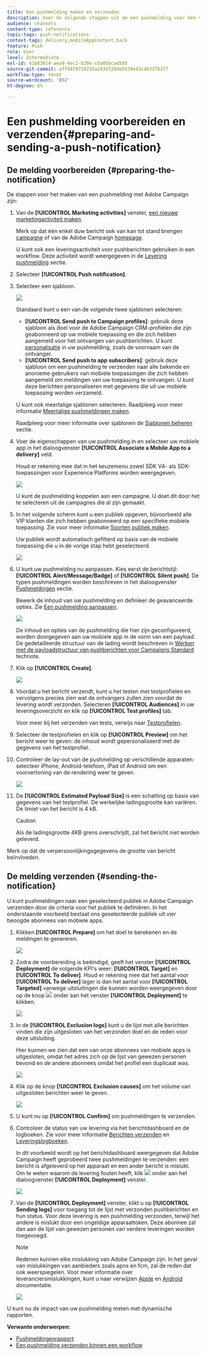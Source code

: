 ```yaml
---
title: Een pushmelding maken en verzenden
description: Voer de volgende stappen uit om een pushmelding voor één verzending te maken in Adobe Campaign.
audience: channels
content-type: reference
topic-tags: push-notifications
context-tags: delivery,mobileAppContent,back
feature: Push
role: User
level: Intermediate
exl-id: 41b83014-aea9-4ec2-b20e-c0a05bcad503
source-git-commit: affd4f9716235a283df20de5539e43c4832762f7
workflow-type: tm+mt
source-wordcount: '852'
ht-degree: 8%

---
```


# Een pushmelding voorbereiden en verzenden{#preparing-and-sending-a-push-notification}

## De melding voorbereiden {#preparing-the-notification}

De stappen voor het maken van een pushmelding met Adobe Campaign zijn:

1. Van de **[!UICONTROL Marketing activities]** venster, [een nieuwe marketingactiviteit maken](../../start/using/marketing-activities.md#creating-a-marketing-activity).

   Merk op dat één enkel duw bericht ook van kan tot stand brengen [campagne](../../start/using/marketing-activities.md#creating-a-marketing-activity) of van de Adobe Campaign [homepage](../../start/using/interface-description.md#home-page).

   U kunt ook een leveringsactiviteit voor pushberichten gebruiken in een workflow. Deze activiteit wordt weergegeven in de [Levering pushmelding](../../automating/using/push-notification-delivery.md) sectie.

1. Selecteer **[!UICONTROL Push notification]**.
1. Selecteer een sjabloon.

   ![](assets/push_notif_type.png)

   Standaard kunt u een van de volgende twee sjablonen selecteren:

   * **[!UICONTROL Send push to Campaign profiles]**: gebruik deze sjabloon als doel voor de Adobe Campaign CRM-profielen die zijn geabonneerd op uw mobiele toepassing en die zich hebben aangemeld voor het ontvangen van pushberichten. U kunt [personalisatie](../../designing/using/personalization.md#inserting-a-personalization-field) in uw pushmelding, zoals de voornaam van de ontvanger.
   * **[!UICONTROL Send push to app subscribers]**: gebruik deze sjabloon om een pushmelding te verzenden naar alle bekende en anonieme gebruikers van mobiele toepassingen die zich hebben aangemeld om meldingen van uw toepassing te ontvangen. U kunt deze berichten personaliseren met gegevens die uit uw mobiele toepassing worden verzameld.

   U kunt ook meertalige sjablonen selecteren. Raadpleeg voor meer informatie [Meertalige pushmeldingen maken](../../channels/using/creating-a-multilingual-push-notification.md).

   Raadpleeg voor meer informatie over sjablonen de [Sjablonen beheren](../../start/using/marketing-activity-templates.md) sectie.

1. Voer de eigenschappen van uw pushmelding in en selecteer uw mobiele app in het dialoogvenster **[!UICONTROL Associate a Mobile App to a delivery]** veld.

   Houd er rekening mee dat in het keuzemenu zowel SDK V4- als SDK-toepassingen voor Experience Platforms worden weergegeven.

   ![](assets/push_notif_properties.png)

   U kunt de pushmelding koppelen aan een campagne. U doet dit door het te selecteren uit de campagnes die al zijn gemaakt.

1. In het volgende scherm kunt u een publiek opgeven, bijvoorbeeld alle VIP klanten die zich hebben geabonneerd op een specifieke mobiele toepassing. Zie voor meer informatie [Soorten publiek maken](../../audiences/using/creating-audiences.md).

   Uw publiek wordt automatisch gefilterd op basis van de mobiele toepassing die u in de vorige stap hebt geselecteerd.

   ![](assets/push_notif_audience.png)

1. U kunt uw pushmelding nu aanpassen. Kies eerst de berichtstijl: **[!UICONTROL Alert/Message/Badge]** of **[!UICONTROL Silent push]**. De typen pushmeldingen worden beschreven in het dialoogvenster [Pushmeldingen](../../channels/using/about-push-notifications.md) sectie.

   Bewerk de inhoud van uw pushmelding en definieer de geavanceerde opties. Zie [Een pushmelding aanpassen](../../channels/using/customizing-a-push-notification.md).

   ![](assets/push_notif_content.png)

   De inhoud en opties van de pushmelding die hier zijn geconfigureerd, worden doorgegeven aan uw mobiele app in de vorm van een payload. De gedetailleerde structuur van de lading wordt beschreven in [Werken met de payloadstructuur van pushberichten voor Campaigns Standard](../../administration/using/push-payload.md) technote.

1. Klik op **[!UICONTROL Create]**.

   ![](assets/push_notif_content_2.png)

1. Voordat u het bericht verzendt, kunt u het testen met testprofielen en vervolgens precies zien wat de ontvangers zullen zien voordat de levering wordt verzonden. Selecteren **[!UICONTROL Audiences]** in uw leveringsoverzicht en klik op **[!UICONTROL Test profiles]** tab.

   Voor meer bij het verzenden van tests, verwijs naar [Testprofielen](../../sending/using/sending-proofs.md).

1. Selecteer de testprofielen en klik op **[!UICONTROL Preview]** om het bericht weer te geven: de inhoud wordt gepersonaliseerd met de gegevens van het testprofiel.
1. Controleer de lay-out van de pushmelding op verschillende apparaten: selecteer iPhone, Android-telefoon, iPad of Android om een voorvertoning van de rendering weer te geven.

   ![](assets/push_notif_preview.png)

1. De **[!UICONTROL Estimated Payload Size]** is een schatting op basis van gegevens van het testprofiel. De werkelijke ladingsgrootte kan variëren. De limiet van het bericht is 4 kB.

   >[!CAUTION]
   >
   >Als de ladingsgrootte 4KB grens overschrijdt, zal het bericht niet worden geleverd.

Merk op dat de verpersoonlijkingsgegevens de grootte van bericht beïnvloeden.

## De melding verzenden {#sending-the-notification}

U kunt pushmeldingen naar een geselecteerd publiek in Adobe Campaign verzenden door de criteria voor het publiek te definiëren. In het onderstaande voorbeeld bestaat ons geselecteerde publiek uit vier beoogde abonnees van mobiele apps.

1. Klikken **[!UICONTROL Prepare]** om het doel te berekenen en de meldingen te genereren.

   ![](assets/push_send_1.png)

1. Zodra de voorbereiding is beëindigd, geeft het venster **[!UICONTROL Deployment]** de volgende KPI&#39;s weer: **[!UICONTROL Target]** en **[!UICONTROL To deliver]**. Houd er rekening mee dat het aantal voor **[!UICONTROL To deliver]** lager is dan het aantal voor **[!UICONTROL Targeted]** vanwege uitsluitingen die kunnen worden weergegeven door op de knop ![](assets/lp_link_properties.png) onder aan het venster **[!UICONTROL Deployment]** te klikken.

   ![](assets/push_send_2.png)

1. In de **[!UICONTROL Exclusion logs]** kunt u de lijst met alle berichten vinden die zijn uitgesloten van het verzonden doel en de reden voor deze uitsluiting.

   Hier kunnen we zien dat een van onze abonnees van mobiele apps is uitgesloten, omdat het adres zich op de lijst van gewezen personen bevond en de andere abonnees omdat het profiel een duplicaat was.

   ![](assets/push_send_5.png)

1. Klik op de knop **[!UICONTROL Exclusion causes]** om het volume van uitgesloten berichten weer te geven.

   ![](assets/push_send_7.png)

1. U kunt nu op **[!UICONTROL Confirm]** om pushmeldingen te verzenden.
1. Controleer de status van uw levering via het berichtdashboard en de logboeken. Zie voor meer informatie [Berichten verzenden](../../sending/using/confirming-the-send.md) en [Leveringslogboeken](../../sending/using/monitoring-a-delivery.md#delivery-logs).

   In dit voorbeeld wordt op het berichtdashboard weergegeven dat Adobe Campaign heeft geprobeerd twee pushmeldingen te verzenden: een bericht is afgeleverd op het apparaat en een ander bericht is mislukt. Om te weten waarom de levering fouten heeft, klik ![](assets/lp_link_properties.png) onder aan het dialoogvenster **[!UICONTROL Deployment]** venster.

   ![](assets/push_send_4.png)

1. Van de **[!UICONTROL Deployment]** venster, klikt u op **[!UICONTROL Sending logs]** voor toegang tot de lijst met verzonden pushberichten en hun status. Voor deze levering is een pushmelding verzonden, terwijl het andere is mislukt door een ongeldige apparaattoken. Deze abonnee zal dan aan de lijst van gewezen personen van verdere leveringen worden toegevoegd.

   >[!NOTE]
   >
   >Redenen kunnen elke mislukking van Adobe Campaign zijn. In het geval van mislukkingen van aanbieders zoals apns en fcm, zal de reden dat ook weerspiegelen. Voor meer informatie over leveranciersmislukkingen, kunt u naar verwijzen [Apple](https://developer.apple.com/library/content/documentation/NetworkingInternet/Conceptual/RemoteNotificationsPG/CommunicatingwithAPNs.html) en [Android](https://firebase.google.com/docs/cloud-messaging/http-server-ref) documentatie.

   ![](assets/push_send_6.png)

U kunt nu de impact van uw pushmelding meten met dynamische rapporten.

**Verwante onderwerpen:**

* [Pushmeldingenrapport](../../reporting/using/push-notification-report.md)
* [Een pushmelding verzenden binnen een workflow](../../automating/using/push-notification-delivery.md)

